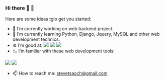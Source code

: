 ### Hi there 👋 :haircut:

Here are some ideas tgio get you started:

- 🔭 I’m currently working on web backend project.
- 🌱 I’m currently learning Python, Django, Jquery, MySQL and other web development technics.
- ⚙ I’m good at:
![](https://img.shields.io/badge/python-3.8-blue) ![](https://img.shields.io/badge/Django-4.0.1-blue) ![](https://img.shields.io/badge/SQL-MySQL-blue) 
- 📉 I’m familier with these web development tools:

![](https://img.shields.io/badge/JavaScript-Jquery-green) 
![](https://img.shields.io/badge/HTML-CSS-green)

- 📫 How to reach me: stevetsaoch@gmail.com

